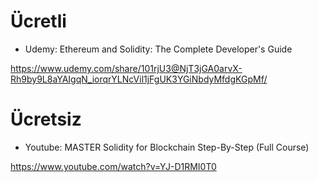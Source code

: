 # Ücretli

- Udemy: Ethereum and Solidity: The Complete Developer's Guide

https://www.udemy.com/share/101rjU3@NjT3jGA0arvX-Rh9by9L8aYAIgqN_iorqrYLNcVil1jFgUK3YGiNbdyMfdgKGpMf/

# Ücretsiz

- Youtube: MASTER Solidity for Blockchain Step-By-Step (Full Course)

https://www.youtube.com/watch?v=YJ-D1RMI0T0
